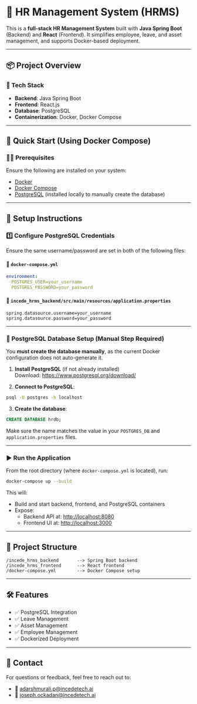 # 💼 HR Management System (HRMS)

This is a **full-stack HR Management System** built with **Java Spring Boot** (Backend) and **React** (Frontend). It simplifies employee, leave, and asset management, and supports Docker-based deployment.

---

## 📦 Project Overview

### 💪 Tech Stack
- **Backend**: Java Spring Boot
- **Frontend**: React.js
- **Database**: PostgreSQL
- **Containerization**: Docker, Docker Compose

---

## 🚀 Quick Start (Using Docker Compose)

### 🧑‍💻 Prerequisites
Ensure the following are installed on your system:
- [Docker](https://www.docker.com/)
- [Docker Compose](https://docs.docker.com/compose/)
- [PostgreSQL](https://www.postgresql.org/download/) (installed locally to manually create the database)

---

## 🔧 Setup Instructions

### 1️⃣ Configure PostgreSQL Credentials

Ensure the same username/password are set in both of the following files:

#### 🔹 `docker-compose.yml`
```yaml
environment:
  POSTGRES_USER=your_username
  POSTGRES_PASSWORD=your_password
```

#### 🔹 `incede_hrms_backend/src/main/resources/application.properties`
```properties
spring.datasource.username=your_username
spring.datasource.password=your_password
```

---

### 📃 PostgreSQL Database Setup (Manual Step Required)

You **must create the database manually**, as the current Docker configuration does not auto-generate it.

1. **Install PostgreSQL** (if not already installed)  
   Download: https://www.postgresql.org/download/

2. **Connect to PostgreSQL**:
```bash
psql -U postgres -h localhost
```

3. **Create the database**:
```sql
CREATE DATABASE hrdb;
```

Make sure the name matches the value in your `POSTGRES_DB` and `application.properties` files.

---

### ▶️ Run the Application

From the root directory (where `docker-compose.yml` is located), run:

```bash
docker-compose up --build
```

This will:
- Build and start backend, frontend, and PostgreSQL containers
- Expose:
  - Backend API at: [http://localhost:8080](http://localhost:8080)
  - Frontend UI at: [http://localhost:3000](http://localhost:3000)

---

## 🧱 Project Structure

```
/incede_hrms_backend       --> Spring Boot backend
/incede_hrms_frontend      --> React frontend
/docker-compose.yml        --> Docker Compose setup
```

---

## 🛠️ Features

- ✅ PostgreSQL Integration
- ✅ Leave Management
- ✅ Asset Management
- ✅ Employee Management
- ✅ Dockerized Deployment

---

## 📢 Contact

For questions or feedback, feel free to reach out to:

- 📧 adarshmurali.p@incedetech.ai
- 📧 joseph.ockadan@incedetech.ai  
